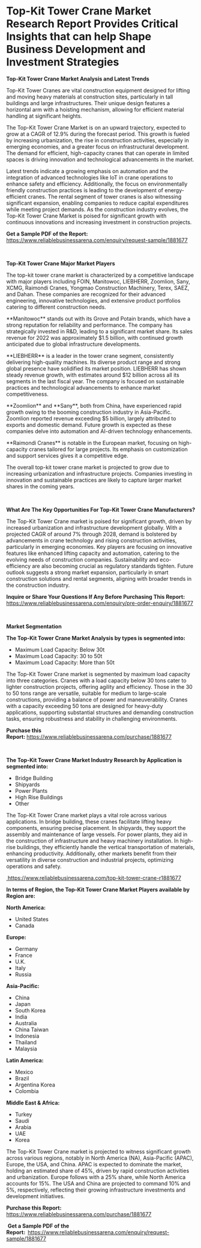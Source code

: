 <p><h1>Top-Kit Tower Crane Market Research Report Provides Critical Insights that can help Shape Business Development and Investment Strategies</h1></p><p><strong>Top-Kit Tower Crane Market Analysis and Latest Trends</strong></p>
<p><p>Top-Kit Tower Cranes are vital construction equipment designed for lifting and moving heavy materials at construction sites, particularly in tall buildings and large infrastructures. Their unique design features a horizontal arm with a hoisting mechanism, allowing for efficient material handling at significant heights.</p><p>The Top-Kit Tower Crane Market is on an upward trajectory, expected to grow at a CAGR of 12.9% during the forecast period. This growth is fueled by increasing urbanization, the rise in construction activities, especially in emerging economies, and a greater focus on infrastructural development. The demand for efficient, high-capacity cranes that can operate in limited spaces is driving innovation and technological advancements in the market.</p><p>Latest trends indicate a growing emphasis on automation and the integration of advanced technologies like IoT in crane operations to enhance safety and efficiency. Additionally, the focus on environmentally friendly construction practices is leading to the development of energy-efficient cranes. The rental segment of tower cranes is also witnessing significant expansion, enabling companies to reduce capital expenditures while meeting project demands. As the construction industry evolves, the Top-Kit Tower Crane Market is poised for significant growth with continuous innovations and increasing investment in construction projects.</p></p>
<p><strong>Get a Sample PDF of the Report:&nbsp;</strong> <a href="https://www.reliablebusinessarena.com/enquiry/request-sample/1881677?utm_campaign=3346&utm_medium=2&utm_source=Github&utm_content=ia&utm_term=12042025&utm_id=top-kit-tower-crane">https://www.reliablebusinessarena.com/enquiry/request-sample/1881677</a></p>
<p>&nbsp;</p>
<p><strong>Top-Kit Tower Crane Major Market Players</strong></p>
<p><p>The top-kit tower crane market is characterized by a competitive landscape with major players including FOIN, Manitowoc, LIEBHERR, Zoomlion, Sany, XCMG, Raimondi Cranes, Yongmao Construction Machinery, Terex, SAEZ, and Dahan. These companies are recognized for their advanced engineering, innovative technologies, and extensive product portfolios catering to different construction needs.</p><p>**Manitowoc** stands out with its Grove and Potain brands, which have a strong reputation for reliability and performance. The company has strategically invested in R&D, leading to a significant market share. Its sales revenue for 2022 was approximately $1.5 billion, with continued growth anticipated due to global infrastructure developments.</p><p>**LIEBHERR** is a leader in the tower crane segment, consistently delivering high-quality machines. Its diverse product range and strong global presence have solidified its market position. LIEBHERR has shown steady revenue growth, with estimates around $12 billion across all its segments in the last fiscal year. The company is focused on sustainable practices and technological advancements to enhance market competitiveness.</p><p>**Zoomlion** and **Sany**, both from China, have experienced rapid growth owing to the booming construction industry in Asia-Pacific. Zoomlion reported revenue exceeding $5 billion, largely attributed to exports and domestic demand. Future growth is expected as these companies delve into automation and AI-driven technology enhancements.</p><p>**Raimondi Cranes** is notable in the European market, focusing on high-capacity cranes tailored for large projects. Its emphasis on customization and support services gives it a competitive edge.</p><p>The overall top-kit tower crane market is projected to grow due to increasing urbanization and infrastructure projects. Companies investing in innovation and sustainable practices are likely to capture larger market shares in the coming years.</p></p>
<p>&nbsp;</p>
<p><strong>What Are The Key Opportunities For Top-Kit Tower Crane Manufacturers?</strong></p>
<p><p>The Top-Kit Tower Crane market is poised for significant growth, driven by increased urbanization and infrastructure development globally. With a projected CAGR of around 7% through 2028, demand is bolstered by advancements in crane technology and rising construction activities, particularly in emerging economies. Key players are focusing on innovative features like enhanced lifting capacity and automation, catering to the evolving needs of construction companies. Sustainability and eco-efficiency are also becoming crucial as regulatory standards tighten. Future outlook suggests a strong market expansion, particularly in smart construction solutions and rental segments, aligning with broader trends in the construction industry.</p></p>
<p><strong>Inquire or Share Your Questions If Any Before Purchasing This Report:</strong> <a href="https://www.reliablebusinessarena.com/enquiry/pre-order-enquiry/1881677?utm_campaign=3346&utm_medium=2&utm_source=Github&utm_content=ia&utm_term=12042025&utm_id=top-kit-tower-crane">https://www.reliablebusinessarena.com/enquiry/pre-order-enquiry/1881677</a></p>
<p>&nbsp;</p>
<p><strong>Market Segmentation</strong></p>
<p><strong>The Top-Kit Tower Crane Market Analysis by types is segmented into:</strong></p>
<p><ul><li>Maximum Load Capacity: Below 30t</li><li>Maximum Load Capacity: 30 to 50t</li><li>Maximum Load Capacity: More than 50t</li></ul></p>
<p><p>The Top-Kit Tower Crane market is segmented by maximum load capacity into three categories. Cranes with a load capacity below 30 tons cater to lighter construction projects, offering agility and efficiency. Those in the 30 to 50 tons range are versatile, suitable for medium to large-scale constructions, providing a balance of power and maneuverability. Cranes with a capacity exceeding 50 tons are designed for heavy-duty applications, supporting substantial structures and demanding construction tasks, ensuring robustness and stability in challenging environments.</p></p>
<p><strong>Purchase this Report:&nbsp;</strong><a href="https://www.reliablebusinessarena.com/purchase/1881677?utm_campaign=3346&utm_medium=2&utm_source=Github&utm_content=ia&utm_term=12042025&utm_id=top-kit-tower-crane">https://www.reliablebusinessarena.com/purchase/1881677</a></p>
<p>&nbsp;</p>
<p><strong>The Top-Kit Tower Crane Market Industry Research by Application is segmented into:</strong></p>
<p><ul><li>Bridge Building</li><li>Shipyards</li><li>Power Plants</li><li>High Rise Buildings</li><li>Other</li></ul></p>
<p><p>The Top-Kit Tower Crane market plays a vital role across various applications. In bridge building, these cranes facilitate lifting heavy components, ensuring precise placement. In shipyards, they support the assembly and maintenance of large vessels. For power plants, they aid in the construction of infrastructure and heavy machinery installation. In high-rise buildings, they efficiently handle the vertical transportation of materials, enhancing productivity. Additionally, other markets benefit from their versatility in diverse construction and industrial projects, optimizing operations and safety.</p></p>
<p><a href="https://www.reliablebusinessarena.com/top-kit-tower-crane-r1881677?utm_campaign=3346&utm_medium=2&utm_source=Github&utm_content=ia&utm_term=12042025&utm_id=top-kit-tower-crane">&nbsp;https://www.reliablebusinessarena.com/top-kit-tower-crane-r1881677</a></p>
<p><strong>In terms of Region, the Top-Kit Tower Crane Market Players available by Region are:</strong></p>
<p>
    <p> <strong> North America: </strong>
        <ul>
            <li>United States</li>
            <li>Canada</li>
        </ul>
        </p> 
    <p> <strong> Europe: </strong>
        <ul>
            <li>Germany</li>
            <li>France</li>
            <li>U.K.</li>
            <li>Italy</li>
            <li>Russia</li>
        </ul>
        </p> 
    <p> <strong> Asia-Pacific: </strong>
        <ul>
            <li>China</li>
            <li>Japan</li>
            <li>South Korea</li>
            <li>India</li>
            <li>Australia</li>
            <li>China Taiwan</li>
            <li>Indonesia</li>
            <li>Thailand</li>
            <li>Malaysia</li>
        </ul>
        </p> 
    <p> <strong> Latin America: </strong>
        <ul>
            <li>Mexico</li>
            <li>Brazil</li>
            <li>Argentina Korea</li>
            <li>Colombia</li>
        </ul>
        </p> 
    <p> <strong> Middle East & Africa: </strong>
        <ul>
            <li>Turkey</li>
            <li>Saudi</li>
            <li>Arabia</li>
            <li>UAE</li>
            <li>Korea</li>
        </ul>
    </p>
    </p>
<p><p>The Top-Kit Tower Crane market is projected to witness significant growth across various regions, notably in North America (NA), Asia-Pacific (APAC), Europe, the USA, and China. APAC is expected to dominate the market, holding an estimated share of 45%, driven by rapid construction activities and urbanization. Europe follows with a 25% share, while North America accounts for 15%. The USA and China are projected to command 10% and 5%, respectively, reflecting their growing infrastructure investments and development initiatives.</p></p>
<p><strong>Purchase this Report: </strong><a href="https://www.reliablebusinessarena.com/purchase/1881677?utm_campaign=3346&utm_medium=2&utm_source=Github&utm_content=ia&utm_term=12042025&utm_id=top-kit-tower-crane">https://www.reliablebusinessarena.com/purchase/1881677</a></p>
<p>&nbsp;<strong>Get a Sample PDF of the Report:&nbsp;&nbsp;</strong><a href="https://www.reliablebusinessarena.com/enquiry/request-sample/1881677?utm_campaign=3346&utm_medium=2&utm_source=Github&utm_content=ia&utm_term=12042025&utm_id=top-kit-tower-crane">https://www.reliablebusinessarena.com/enquiry/request-sample/1881677</a></p>
<p><strong></strong></p>
<p><p></p><p></p><p></p></p>